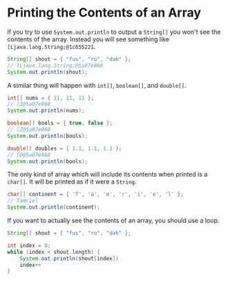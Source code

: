 # Printing the Contents of an Array

If you try to use `System.out.println` to output a `String[]`
you won't see the contents of the array. Instead you will see
something like `[Ljava.lang.String;@1c655221`.

```java
String[] shout = { "fus", "ro", "dah" };
// [Ljava.lang.String;@5a07e868
System.out.println(shout);
```

A similar thing will happen with `int[]`, `boolean[]`, and `double[]`.

```java
int[] nums = { 11, 11, 11 };
// [I@5a07e868
System.out.println(nums);

boolean[] bools = { true, false };
// [Z@5a07e868
System.out.println(bools);

double[] doubles = { 1.1, 1.1, 1.1 };
// [D@5a07e868
System.out.println(bools);
```

The only kind of array which will include its contents when printed is a `char[]`.
It will be printed as if it were a `String`.

```java
char[] continent = { 'T', 'a', 'm', 'r', 'i', 'e', 'l' };
// Tamriel
System.out.println(continent);
```

If you want to actually see the contents of an array, you should
use a loop.

```java
String[] shout = { "fus", "ro", "dah" };

int index = 0;
while (index < shout.length) {
    System.out.println(shout[index])
    index++
}
```